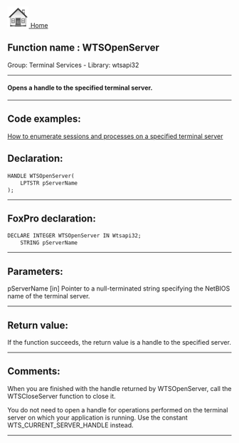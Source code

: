 [<img src="../../images/home.png"> Home ](https://github.com/VFPX/Win32API)  

## Function name : WTSOpenServer
Group: Terminal Services - Library: wtsapi32    
***  


#### Opens a handle to the specified terminal server.

***  


## Code examples:
[How to enumerate sessions and processes on a specified terminal server](../../samples/sample_519.md)  

## Declaration:
```foxpro  
HANDLE WTSOpenServer(
	LPTSTR pServerName
);  
```  
***  


## FoxPro declaration:
```foxpro  
DECLARE INTEGER WTSOpenServer IN Wtsapi32;
	STRING pServerName  
```  
***  


## Parameters:
pServerName 
[in] Pointer to a null-terminated string specifying the NetBIOS name of the terminal server.  
***  


## Return value:
If the function succeeds, the return value is a handle to the specified server.  
***  


## Comments:
When you are finished with the handle returned by WTSOpenServer, call the WTSCloseServer function to close it.  
  
You do not need to open a handle for operations performed on the terminal server on which your application is running. Use the constant WTS_CURRENT_SERVER_HANDLE instead.  
  
***  

